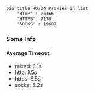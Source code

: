 
```mermaid
pie title 46734 Proxies in list
    "HTTP" : 25366
    "HTTPS": 7178
    "SOCKS" : 19607
```

### Some Info
#### Average Timeout

- mixed: 3.1s
- http: 1.5s
- https: 8.5s
- socks: 6.2s